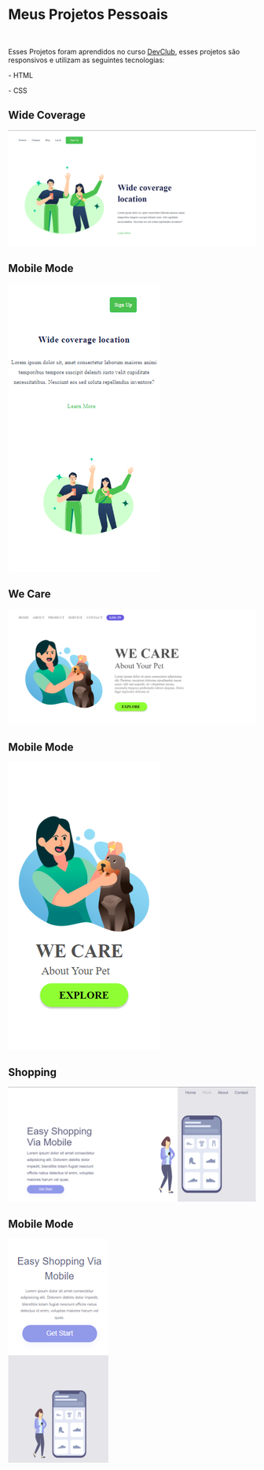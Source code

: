 <h1>Meus Projetos Pessoais</h1>
<br>
<p>Esses Projetos foram aprendidos no curso <a href="https://rodolfomori.com.br/devclub" target="_blank">DevClub</a>, esses projetos são responsivos e utilizam as seguintes tecnologias:</p>

<p> - HTML </p>
<p> - CSS </p>

<h2>Wide Coverage</h2>
<a href="https://github.com/WilsonCamini17/Git-e-Github/blob/42a0a368b7b615bd50d2191d367f0573d99d7a0c/23-Coverage%20Responsive.html" target="_blank"><img src="https://github.com/WilsonCamini17/Git-e-Github/blob/main/assets/img/Desktop%20Wide.png?raw=true" alt="imageproject"></a>

<br>
<h2>Mobile Mode</h2>
<a href="https://github.com/WilsonCamini17/Git-e-Github/blob/3f0a906562d2add7c8419e504427017651614d7d/23-Coverage%20Responsive.css"><img src="https://github.com/WilsonCamini17/Git-e-Github/blob/main/assets/img/Mobile%20Wide.png?raw=true" alt="imageproject"/></a>

<br>
<h2>We Care</h2>
<a href="https://github.com/WilsonCamini17/Git-e-Github/blob/7c5fe1b6ab3030a789c7e29b349e33f1c9c22a7b/24-We%20care%20responsive.html"><img src="https://github.com/WilsonCamini17/Git-e-Github/blob/main/assets/img/We%20care.desktop.png?raw=true" alt="imageproject"/></a>

<br>
<h2>Mobile Mode</h2>
<a href="https://github.com/WilsonCamini17/Git-e-Github/blob/558dcd03302d3e78e42e284b4784f915fb29bd0d/24-We%20care%20responsive.css"><img src="https://github.com/WilsonCamini17/Git-e-Github/blob/main/assets/img/We%20care.Mobile.png?raw=true" alt="imageproject"/></a>

<br>
<h2>Shopping</h2>
<a href="https://github.com/WilsonCamini17/Git-e-Github/blob/de387f5da98add11980440cacfd7a56761d8da61/22-Shopping%20.html"><img src="https://github.com/WilsonCamini17/Git-e-Github/blob/main/assets/img/desktop.shopping.png?raw=true" alt="imageproject"/></a>

<br>
<h2>Mobile Mode</h2>
<img src="https://github.com/WilsonCamini17/Git-e-Github/blob/main/assets/img/mobile.shopping.png?raw=true" alt="imageproject"/>








